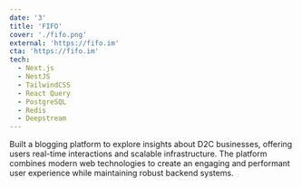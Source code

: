 ```yaml
---
date: '3'
title: 'FIFO'
cover: './fifo.png'
external: 'https://fifo.im'
cta: 'https://fifo.im'
tech:
  - Next.js
  - NestJS
  - TailwindCSS
  - React Query
  - PostgreSQL
  - Redis
  - Deepstream
---
```


Built a blogging platform to explore insights about D2C businesses, offering users real-time interactions and scalable infrastructure. The platform combines modern web technologies to create an engaging and performant user experience while maintaining robust backend systems.
